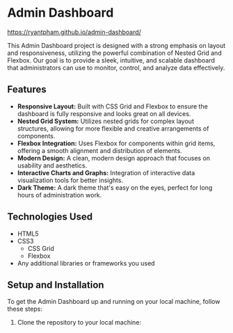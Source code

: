# Admin Dashboard
 https://ryantpham.github.io/admin-dashboard/

This Admin Dashboard project is designed with a strong emphasis on layout and responsiveness, utilizing the powerful combination of Nested Grid and Flexbox. Our goal is to provide a sleek, intuitive, and scalable dashboard that administrators can use to monitor, control, and analyze data effectively.

## Features

- **Responsive Layout:** Built with CSS Grid and Flexbox to ensure the dashboard is fully responsive and looks great on all devices.
- **Nested Grid System:** Utilizes nested grids for complex layout structures, allowing for more flexible and creative arrangements of components.
- **Flexbox Integration:** Uses Flexbox for components within grid items, offering a smooth alignment and distribution of elements.
- **Modern Design:** A clean, modern design approach that focuses on usability and aesthetics.
- **Interactive Charts and Graphs:** Integration of interactive data visualization tools for better insights.
- **Dark Theme:** A dark theme that's easy on the eyes, perfect for long hours of administration work.

## Technologies Used

- HTML5
- CSS3
  - CSS Grid
  - Flexbox
- Any additional libraries or frameworks you used

## Setup and Installation

To get the Admin Dashboard up and running on your local machine, follow these steps:

1. Clone the repository to your local machine:
